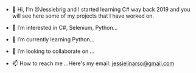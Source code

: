 - 👋 Hi, I’m @Jessiebrig and I started learning C# way back 2019 and you will see here some of my projects that I have worked on.


- 👀 I’m interested in C#, Selenium, Python...
- 🌱 I’m currently learning Python...
- 💞️ I’m looking to collaborate on ...
- 📫 How to reach me ...Here's my email: jessielinarso@gmail.com

<!---
Jessiebrig/Jessiebrig is a ✨ special ✨ repository because its `README.md` (this file) appears on your GitHub profile.
You can click the Preview link to take a look at your changes.

--->
